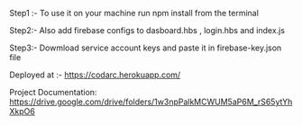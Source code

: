 Step1 :- To use it on your machine run npm install from the terminal

Step2:- Also add firebase configs to dasboard.hbs , login.hbs and index.js

Step3:- Dowmload service account keys and paste it in firebase-key.json file

Deployed at :- https://codarc.herokuapp.com/

Project Documentation: https://drive.google.com/drive/folders/1w3npPalkMCWUM5aP6M_rS65ytYhXkpO6
